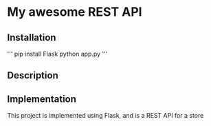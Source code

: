 # My awesome REST API

## Installation

'''
pip install Flask
python app.py
'''

## Description


## Implementation

This project is implemented using Flask, and is a REST API for a store
